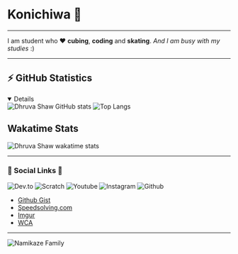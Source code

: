 # Konichiwa 👋

***

I am student who ❤️ **cubing**, **coding** and **skating**. *And I am busy with my studies* :)

***
## ⚡ GitHub Statistics
<details open>
  <img src="https://github-readme-stats.vercel.app/api?username=Dhruvacube&layout=compact&count_private=true&show_icons=true" alt="Dhruva Shaw GitHub stats" />
  <img src="https://github-readme-stats.vercel.app/api/top-langs/?username=Dhruvacube&layout=compact&langs_count=8" alt="Top Langs" />
</details>


## Wakatime Stats
![Dhruva Shaw wakatime stats](https://github-readme-stats.vercel.app/api/wakatime?username=dhruva)
***

### 🔗 Social Links 🔗
![Dev.to](https://img.shields.io/badge/Dev.to-dhruvacube-0A0A0A?style=for-the-badge&logo=dev.to)
![Scratch](https://img.shields.io/badge/Scratch-Dhruvacuber-4D97FF?style=for-the-badge&logo=scratch)
![Youtube](https://img.shields.io/badge/Youtube-Dhruva%20Shaw-FF0000?style=for-the-badge&logo=youtube)
![Instagram](https://img.shields.io/badge/Instagram-dhruva__shaw__-E4405F?style=for-the-badge&logo=instagram)
![Github](https://img.shields.io/badge/github-Dhruvacube-181717?style=for-the-badge&logo=github)
* [Github Gist](https://gist.github.com/Dhruvacube)
* [Speedsolving.com](https://www.speedsolving.com/members/dhruva-shaw.36635/)
* [Imgur](https://imgur.com/user/DhruvaShaw)
* [WCA](https://www.worldcubeassociation.org/persons/2016SHAW01)

***


![Namikaze Family](https://media.discordapp.net/attachments/777918705098686465/813086521481232414/image0.jpg)
